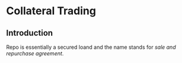 # Collateral Trading

## Introduction

Repo is essentially a secured loand and the name stands for *sale and repurchase agreement*. 
